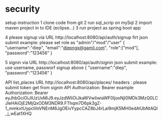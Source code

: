 # security
setup instruction 
1 clone code from git
2 run sql_scrip on mySql
2 import maven project in to IDE (eclipse...)
3 run project as spring boot app

4 please signup via URL http://localhost:8080/api/auth/signup firt
json submit example: please set role as "admin"/"mod"/"user"
{
    "username":"diep",
    "email":"diepngx@gamil.com",
    "role":["mod"],
    "password":"123456"
}

5 signin via URL http://localhost:8080/api/auth/signin
json submit example: use username, passworf signup above
{
	"username":"diep",
    "password":"123456"
}

API list_places URL http://localhost:8080/api/places/
headers : please submit token get from signin API 
Authorization: Bearer <accessToken>
example
Authorization: Bearer eyJhbGciOiJIUzUxMiJ9.eyJzdWIiOiJkaWVwIiwiaWF0IjoxNjI0MDk3MzQ0LCJleHAiOjE2MjQxODM3NDR9.FThqm7D6pk3gZ-1_mmkxtUypcIiInVNEnM6JgOEivYypcCAZ8bJ4rLai9mjK5MH0edAfJbNtAQI_j_wEat1XHQ

